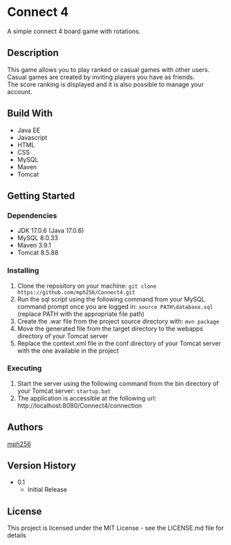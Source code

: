 # Connect 4

A simple connect 4 board game with rotations.

## Description

This game allows you to play ranked or casual games with other users.  
Casual games are created by inviting players you have as friends.  
The score ranking is displayed and it is also possible to manage your account.

## Build With
* Java EE
* Javascript
* HTML
* CSS
* MySQL
* Maven
* Tomcat

## Getting Started

### Dependencies

* JDK 17.0.6 (Java 17.0.6)
* MySQL 8.0.33
* Maven 3.9.1
* Tomcat 8.5.88

### Installing

1. Clone the repository on your machine: ``` git clone https://github.com/mph256/Connect4.git ```
2. Run the sql script using the following command from your MySQL command prompt once you are logged in: ``` source PATH\database.sql ``` (replace PATH with the appropriate file path)
3. Create the .war file from the project source directory with: ``` mvn package ```
4. Move the generated file from the target directory to the webapps directory of your Tomcat server
5. Replace the context.xml file in the conf directory of your Tomcat server with the one available in the project

### Executing

1. Start the server using the following command from the bin directory of your Tomcat server: ``` startup.bat ```
2. The application is accessible at the following url: http://localhost:8080/Connect4/connection

## Authors

[mph256](https://github.com/mph256)

## Version History

* 0.1
    * Initial Release

## License

This project is licensed under the MIT License - see the LICENSE.md file for details
